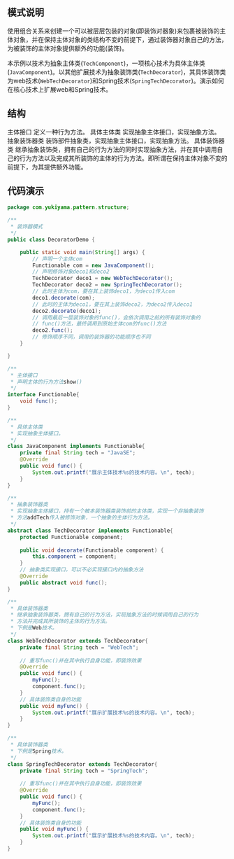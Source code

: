 ## 模式说明
使用组合关系来创建一个可以被层层包装的对象(即装饰对器象)来包裹被装饰的主体对象，并在保持主体对象的类结构不变的前提下，通过装饰器对象自己的方法，为被装饰的主体对象提供额外的功能(装饰)。
​

本示例以技术为抽象主体类(`TechComponent`)，一项核心技术为具体主体类(`JavaComponent`)。以其他扩展技术为抽象装饰类(`TechDecorator`)，其具体装饰类为web技术(`WebTechDecorator`)和Spring技术(`SpringTechDecorator`)。演示如何在核心技术上扩展web和Spring技术。
​

## 结构
主体接口
  定义一种行为方法。
具体主体类
  实现抽象主体接口，实现抽象方法。
抽象装饰器类
  装饰部件抽象类，实现抽象主体接口，实现抽象方法。
具体装饰器类
  继承抽象装饰类，拥有自己的行为方法的同时实现抽象方法，并在其中调用自己的行为方法以及完成其所装饰的主体的行为方法。即所谓在保持主体对象不变的前提下，为其提供额外功能。
​

## 代码演示
```java
package com.yukiyama.pattern.structure;

/**
 * 装饰器模式
 */
public class DecoratorDemo {

    public static void main(String[] args) {
        // 声明一个主体com
        Functionable com = new JavaComponent();
        // 声明修饰对象deco1和deco2
        TechDecorator deco1 = new WebTechDecorator();
        TechDecorator deco2 = new SpringTechDecorator();
        // 此时主体为com，要在其上装饰deco1，为deco1传入com
        deco1.decorate(com);
        // 此时的主体为deco1，要在其上装饰deco2，为deco2传入deco1
        deco2.decorate(deco1);
        // 调用最后一层装饰对象的func()，会依次调用之前的所有装饰对象的
        // func()方法，最终调用到原始主体com的func()方法
        deco2.func();
        // 修饰顺序不同，调用的装饰器的功能顺序也不同
    }

}

/**
 * 主体接口
 * 声明主体的行为方法show()
 */
interface Functionable{
    void func();
}

/**
 * 具体主体类
 * 实现抽象主体接口。
 */
class JavaComponent implements Functionable{
    private final String tech = "JavaSE";
    @Override
    public void func() {
        System.out.printf("展示主体技术%s的技术内容。\n", tech);
    }
}

/**
 * 抽象装饰器类
 * 实现抽象主体接口，持有一个被本装饰器类装饰前的主体类，实现一个非抽象装饰
 * 方法addTech传入被修饰对象，一个抽象的主体行为方法。
 */
abstract class TechDecorator implements Functionable{
    protected Functionable component;
    
    public void decorate(Functionable component) {
        this.component = component;
    }
    // 抽象类实现接口，可以不必实现接口内的抽象方法
    @Override
    public abstract void func();
}

/**
 * 具体装饰器类
 * 继承抽象装饰器类，拥有自己的行为方法，实现抽象方法的时候调用自己的行为
 * 方法并完成其所装饰的主体的行为方法。
 * 下例是Web技术。
 */
class WebTechDecorator extends TechDecorator{
    private final String tech = "WebTech";
    
    // 重写func()并在其中执行自身功能，即装饰效果
    @Override
    public void func() {
        myFunc();
        component.func();
    }
    // 具体装饰类自身的功能
    public void myFunc() {
        System.out.printf("展示扩展技术%s的技术内容。\n", tech);
    }
}

/**
 * 具体装饰器类
 * 下例是Spring技术。
 */
class SpringTechDecorator extends TechDecorator{
    private final String tech = "SpringTech";
    
    // 重写func()并在其中执行自身功能，即装饰效果
    @Override
    public void func() {
        myFunc();
        component.func();
    }
    // 具体装饰类自身的功能
    public void myFunc() {
        System.out.printf("展示扩展技术%s的技术内容。\n", tech);
    }
}
```
